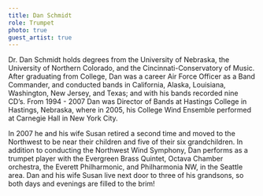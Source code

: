 ```yaml
---
title: Dan Schmidt
role: Trumpet
photo: true
guest_artist: true
---
```


Dr. Dan Schmidt holds degrees from the University of Nebraska, the University of Northern Colorado, and the Cincinnati-Conservatory of Music. After graduating from College, Dan was a career Air Force Officer as a Band Commander, and conducted bands in California, Alaska, Louisiana, Washington, New Jersey, and Texas; and with his bands recorded nine CD’s. From 1994 - 2007 Dan was Director of Bands at Hastings College in Hastings, Nebraska, where in 2005, his College Wind Ensemble performed at Carnegie Hall in New York City.

In 2007 he and his wife Susan retired a second time and moved to the Northwest to be near their children and five of their six grandchildren. In addition to conducting the Northwest Wind Symphony, Dan performs as a trumpet player with the Evergreen Brass Quintet, Octava Chamber orchestra, the Everett Philharmonic, and Philharmonia NW, in the Seattle area. Dan and his wife Susan live next door to three of his grandsons, so both days and evenings are filled to the brim!